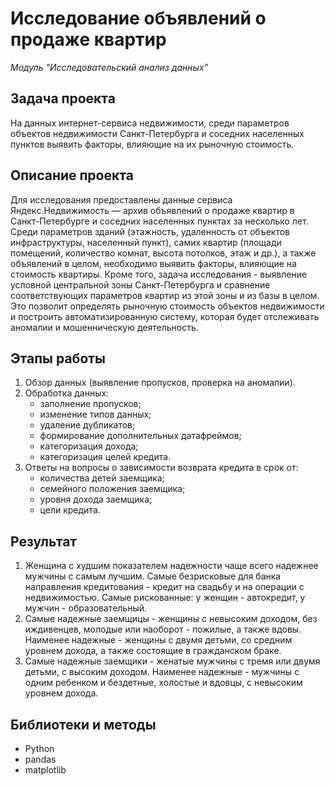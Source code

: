 # Исследование объявлений о продаже квартир

_Модуль "Исследовательский анализ данных"_


## Задача проекта

На данных интернет-сервиса недвижимости, среди параметров объектов недвижимости Санкт-Петербурга и соседних населенных пунктов выявить факторы, влияющие на их рыночную стоимость.


## Описание проекта

Для исследования предоставлены данные сервиса Яндекc.Недвижимость — архив объявлений о продаже квартир в Санкт-Петербурге и соседних населенных пунктах за несколько лет. 
Среди параметров зданий (этажность, удаленность от объектов инфраструктуры, населенный пункт), самих квартир (площади помещений, количество комнат, высота потолков, этаж и др.), а также объявлений в целом, необходимо выявить факторы, влияющие на стоимость квартиры. 
Кроме того, задача исследования - выявление условной центральной зоны Санкт-Петербурга и сравнение соответствующих параметров квартир из этой зоны и из базы в целом. 
Это позволит определять рыночную стоимость объектов недвижимости и построить автоматизированную систему, которая будет отслеживать аномалии и мошенническую деятельность.


## Этапы работы

1.  Обзор данных (выявление пропусков, проверка на аномалии).
2.  Обработка данных:
    - заполнение пропусков;
    - изменение типов данных;
    - удаление дубликатов;
    - формирование дополнительных датафреймов;
    - категоризация дохода;
    - категоризация целей кредита.
3.  Ответы на вопросы о зависимости возврата кредита в срок от:
    - количества детей заемщика;
    - семейного положения заемщика;
    - уровня дохода заемщика;
    - цели кредита.


## Результат

1. Женщина с худшим показателем надежности чаще всего надежнее мужчины с самым лучшим. Самые безрисковые для банка направления кредитования - кредит на свадьбу и на операции с недвижимостью. Самые рискованные: у женщин - автокредит, у мужчин - образовательный.
2. Самые надежные заемщицы - женщины с невысоким доходом, без иждивенцев, молодые или наоборот - пожилые, а также вдовы. Наименее надежные - женщины с двумя детьми, со средним уровнем дохода, а также состоящие в гражданском браке.
3. Самые надежные заемщики - женатые мужчины с тремя или двумя детьми, с высоким доходом. Наименее надежные - мужчины с одним ребенком и бездетные, холостые и вдовцы, с невысоким уровнем дохода.


## Библиотеки и методы

- Python
- pandas
- matplotlib
